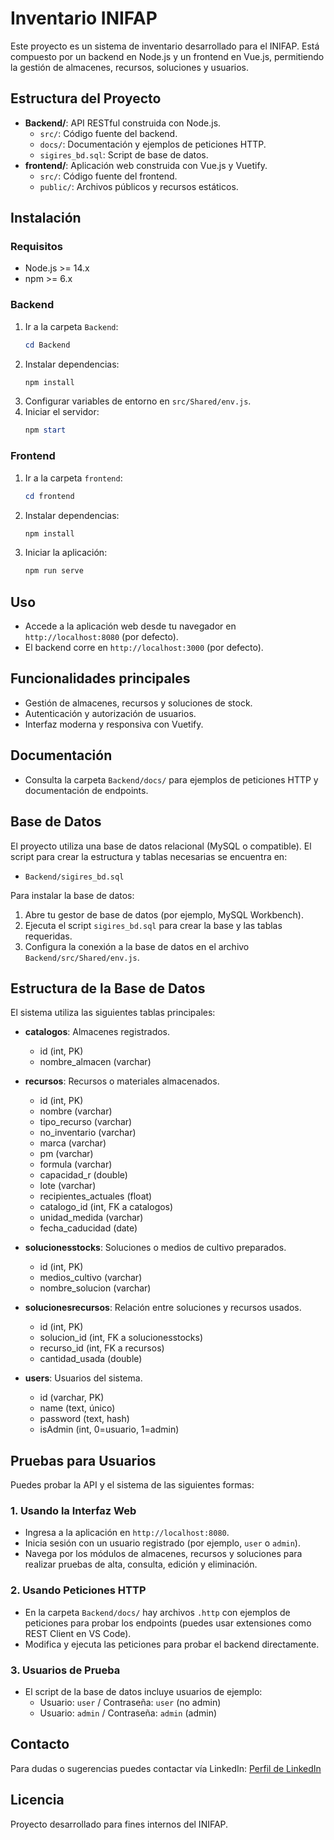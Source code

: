 # Inventario INIFAP

Este proyecto es un sistema de inventario desarrollado para el INIFAP. Está compuesto por un backend en Node.js y un frontend en Vue.js, permitiendo la gestión de almacenes, recursos, soluciones y usuarios.

## Estructura del Proyecto

- **Backend/**: API RESTful construida con Node.js.
  - `src/`: Código fuente del backend.
  - `docs/`: Documentación y ejemplos de peticiones HTTP.
  - `sigires_bd.sql`: Script de base de datos.
- **frontend/**: Aplicación web construida con Vue.js y Vuetify.
  - `src/`: Código fuente del frontend.
  - `public/`: Archivos públicos y recursos estáticos.

## Instalación

### Requisitos
- Node.js >= 14.x
- npm >= 6.x

### Backend
1. Ir a la carpeta `Backend`:
   ```powershell
   cd Backend
   ```
2. Instalar dependencias:
   ```powershell
   npm install
   ```
3. Configurar variables de entorno en `src/Shared/env.js`.
4. Iniciar el servidor:
   ```powershell
   npm start
   ```

### Frontend
1. Ir a la carpeta `frontend`:
   ```powershell
   cd frontend
   ```
2. Instalar dependencias:
   ```powershell
   npm install
   ```
3. Iniciar la aplicación:
   ```powershell
   npm run serve
   ```

## Uso

- Accede a la aplicación web desde tu navegador en `http://localhost:8080` (por defecto).
- El backend corre en `http://localhost:3000` (por defecto).

## Funcionalidades principales
- Gestión de almacenes, recursos y soluciones de stock.
- Autenticación y autorización de usuarios.
- Interfaz moderna y responsiva con Vuetify.

## Documentación
- Consulta la carpeta `Backend/docs/` para ejemplos de peticiones HTTP y documentación de endpoints.

## Base de Datos

El proyecto utiliza una base de datos relacional (MySQL o compatible). El script para crear la estructura y tablas necesarias se encuentra en:

- `Backend/sigires_bd.sql`

Para instalar la base de datos:
1. Abre tu gestor de base de datos (por ejemplo, MySQL Workbench).
2. Ejecuta el script `sigires_bd.sql` para crear la base y las tablas requeridas.
3. Configura la conexión a la base de datos en el archivo `Backend/src/Shared/env.js`.

## Estructura de la Base de Datos

El sistema utiliza las siguientes tablas principales:

- **catalogos**: Almacenes registrados.
  - id (int, PK)
  - nombre_almacen (varchar)

- **recursos**: Recursos o materiales almacenados.
  - id (int, PK)
  - nombre (varchar)
  - tipo_recurso (varchar)
  - no_inventario (varchar)
  - marca (varchar)
  - pm (varchar)
  - formula (varchar)
  - capacidad_r (double)
  - lote (varchar)
  - recipientes_actuales (float)
  - catalogo_id (int, FK a catalogos)
  - unidad_medida (varchar)
  - fecha_caducidad (date)

- **solucionesstocks**: Soluciones o medios de cultivo preparados.
  - id (int, PK)
  - medios_cultivo (varchar)
  - nombre_solucion (varchar)

- **solucionesrecursos**: Relación entre soluciones y recursos usados.
  - id (int, PK)
  - solucion_id (int, FK a solucionesstocks)
  - recurso_id (int, FK a recursos)
  - cantidad_usada (double)

- **users**: Usuarios del sistema.
  - id (varchar, PK)
  - name (text, único)
  - password (text, hash)
  - isAdmin (int, 0=usuario, 1=admin)

## Pruebas para Usuarios

Puedes probar la API y el sistema de las siguientes formas:

### 1. Usando la Interfaz Web
- Ingresa a la aplicación en `http://localhost:8080`.
- Inicia sesión con un usuario registrado (por ejemplo, `user` o `admin`).
- Navega por los módulos de almacenes, recursos y soluciones para realizar pruebas de alta, consulta, edición y eliminación.

### 2. Usando Peticiones HTTP
- En la carpeta `Backend/docs/` hay archivos `.http` con ejemplos de peticiones para probar los endpoints (puedes usar extensiones como REST Client en VS Code).
- Modifica y ejecuta las peticiones para probar el backend directamente.

### 3. Usuarios de Prueba
- El script de la base de datos incluye usuarios de ejemplo:
  - Usuario: `user` / Contraseña: `user` (no admin)
  - Usuario: `admin` / Contraseña: `admin` (admin)

## Contacto

Para dudas o sugerencias puedes contactar vía LinkedIn:
 [Perfil de LinkedIn](https://www.linkedin.com/in/francisco-javier-solis-bamaca-5776a21ba/)

## Licencia
Proyecto desarrollado para fines internos del INIFAP.
